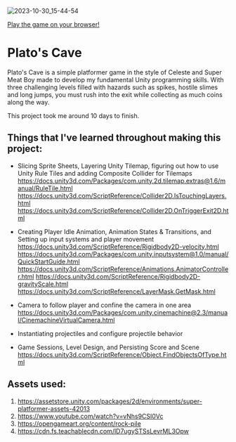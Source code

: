 ![2023-10-30_15-44-54](https://github.com/rifkyzena/Cave-of-Plato/assets/55536824/f8248175-8e7c-4893-83c4-3efb9e545613)

[Play the game on your browser!](https://sharemygame.com/@RifkyZena66/plato-s-cave)

# Plato's Cave

Plato's Cave is a simple platformer game in the style of Celeste and Super Meat Boy made to develop my fundamental Unity programming skills. With three challenging levels filled with hazards such as spikes, hostile slimes and long jumps, you must rush into the exit while collecting as much coins along the way.

This project took me around 10 days to finish.

## Things that I've learned throughout making this project:
- Slicing Sprite Sheets, Layering Unity Tilemap, figuring out how to use Unity Rule Tiles and adding Composite Collider for Tilemaps
https://docs.unity3d.com/Packages/com.unity.2d.tilemap.extras@1.6/manual/RuleTile.html
https://docs.unity3d.com/ScriptReference/Collider2D.IsTouchingLayers.html
https://docs.unity3d.com/ScriptReference/Collider2D.OnTriggerExit2D.html

- Creating Player Idle Animation, Animation States & Transitions, and Setting up input systems and player movement
https://docs.unity3d.com/ScriptReference/Rigidbody2D-velocity.html
https://docs.unity3d.com/Packages/com.unity.inputsystem@1.0/manual/QuickStartGuide.html
https://docs.unity3d.com/ScriptReference/Animations.AnimatorController.html
https://docs.unity3d.com/ScriptReference/Rigidbody2D-gravityScale.html
https://docs.unity3d.com/ScriptReference/LayerMask.GetMask.html

- Camera to follow player and confine the camera in one area
https://docs.unity3d.com/Packages/com.unity.cinemachine@2.3/manual/CinemachineVirtualCamera.html

- Instantiating projectiles and configure projectile behavior

- Game Sessions, Level Design, and Persisting Score and Scene
https://docs.unity3d.com/ScriptReference/Object.FindObjectsOfType.html

## Assets used:
1. https://assetstore.unity.com/packages/2d/environments/super-platformer-assets-42013
2. https://www.youtube.com/watch?v=vNhs9CSI0Vc
3. https://opengameart.org/content/rock-pile
4. https://cdn.fs.teachablecdn.com/lD7ugySTSsLevrML3Opw
